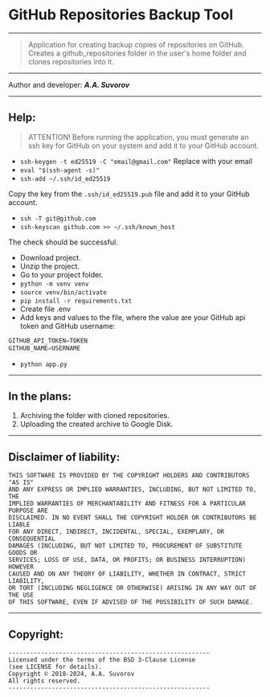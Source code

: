 # GitHub Repositories Backup Tool

---

> Application for creating backup copies of repositories on GitHub.
> Creates a github_repositories folder in the user's home folder and clones repositories into it.

***

Author and developer: ___A.A. Suvorov___

***

## Help:

> ATTENTION! Before running the application, you must generate an ssh key for GitHub on your system and add it to your GitHub account.

- `ssh-keygen -t ed25519 -C "email@gmail.com"` Replace with your email
- `eval "$(ssh-agent -s)"`
- `ssh-add ~/.ssh/id_ed25519`

Copy the key from the `.ssh/id_ed25519.pub` file and add it to your GitHub account.

- `ssh -T git@github.com`
- `ssh-keyscan github.com >> ~/.ssh/known_host`

The check should be successful.

- Download project.
- Unzip the project.
- Go to your project folder.
- `python -m venv venv`
- `source venv/bin/activate`
- `pip install -r requirements.txt`
- Create file .env
- Add keys and values to the file, where the value are your GitHub api token and GitHub username:

```python
GITHUB_API_TOKEN=TOKEN
GITHUB_NAME=USERNAME
```
- `python app.py`

***

## In the plans:

1. Archiving the folder with cloned repositories.
2. Uploading the created archive to Google Disk.

***

## Disclaimer of liability:

    THIS SOFTWARE IS PROVIDED BY THE COPYRIGHT HOLDERS AND CONTRIBUTORS "AS IS"
    AND ANY EXPRESS OR IMPLIED WARRANTIES, INCLUDING, BUT NOT LIMITED TO, THE
    IMPLIED WARRANTIES OF MERCHANTABILITY AND FITNESS FOR A PARTICULAR PURPOSE ARE
    DISCLAIMED. IN NO EVENT SHALL THE COPYRIGHT HOLDER OR CONTRIBUTORS BE LIABLE
    FOR ANY DIRECT, INDIRECT, INCIDENTAL, SPECIAL, EXEMPLARY, OR CONSEQUENTIAL
    DAMAGES (INCLUDING, BUT NOT LIMITED TO, PROCUREMENT OF SUBSTITUTE GOODS OR
    SERVICES; LOSS OF USE, DATA, OR PROFITS; OR BUSINESS INTERRUPTION) HOWEVER
    CAUSED AND ON ANY THEORY OF LIABILITY, WHETHER IN CONTRACT, STRICT LIABILITY,
    OR TORT (INCLUDING NEGLIGENCE OR OTHERWISE) ARISING IN ANY WAY OUT OF THE USE
    OF THIS SOFTWARE, EVEN IF ADVISED OF THE POSSIBILITY OF SUCH DAMAGE.

***

## Copyright:
    --------------------------------------------------------
    Licensed under the terms of the BSD 3-Clause License
    (see LICENSE for details).
    Copyright © 2018-2024, A.A. Suvorov
    All rights reserved.
    --------------------------------------------------------